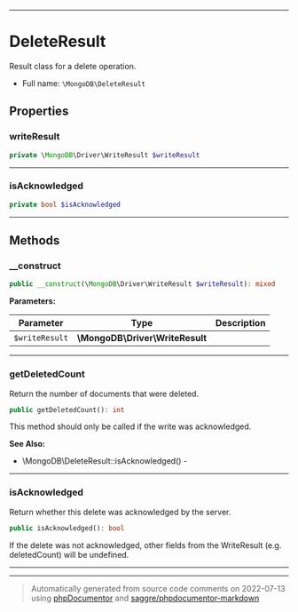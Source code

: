 ***

# DeleteResult

Result class for a delete operation.



* Full name: `\MongoDB\DeleteResult`



## Properties


### writeResult



```php
private \MongoDB\Driver\WriteResult $writeResult
```






***

### isAcknowledged



```php
private bool $isAcknowledged
```






***

## Methods


### __construct



```php
public __construct(\MongoDB\Driver\WriteResult $writeResult): mixed
```








**Parameters:**

| Parameter | Type | Description |
|-----------|------|-------------|
| `$writeResult` | **\MongoDB\Driver\WriteResult** |  |




***

### getDeletedCount

Return the number of documents that were deleted.

```php
public getDeletedCount(): int
```

This method should only be called if the write was acknowledged.








**See Also:**

* \MongoDB\DeleteResult::isAcknowledged() - 

***

### isAcknowledged

Return whether this delete was acknowledged by the server.

```php
public isAcknowledged(): bool
```

If the delete was not acknowledged, other fields from the WriteResult
(e.g. deletedCount) will be undefined.









***


***
> Automatically generated from source code comments on 2022-07-13 using [phpDocumentor](http://www.phpdoc.org/) and [saggre/phpdocumentor-markdown](https://github.com/Saggre/phpDocumentor-markdown)
